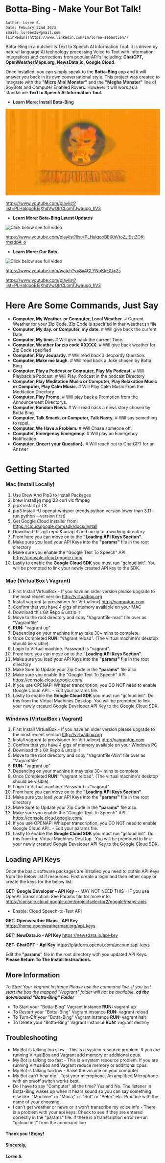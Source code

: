 
# Botta-Bing - Make Your Bot Talk!
```
Author: Loree S.
Date: Febuary 22nd 2023
Email: lorees35@gmail.com
[Linkedin](https://www.linkedin.com/in/loree-sebastien/)
```
Botta-Bing in a nutshell is Text to Speech AI Information Tool. It is driven by natural language AI technology processing Voice to Text with information integrations and corrections from popular API's including: **ChatGPT, OpenWeatherMaps.org, NewsData.io, Google Cloud**.

Once installed, you can simply speak to the **Botta-Bing** app and it will answer you back in its own conversational style. This project was created to integrate with the **"Micro Mini Monster"** and the **"Megha Monster"** line of SpyBots and Computer Enabled Rovers. However it will work as a standalone **Text to Speech AI Information Tool.** 

- **Learn More: Install Bota-Bing**

![Click below see full video](gif2.gif)

https://www.youtube.com/playlist?list=PLHaIqooBEjXhdVwQIrCLomTJwaucg_hV3


- **Learn More: Bota-Bing Latest Updates**


![Click below see full video](gif1.gif)


https://www.youtube.com/playlist?list=PLHaIqooBEjXhVtoZ_lEstZOK-rmadpA_o

- **Learn More: Our Bots**


![Click below see full video](gif1.gif)


https://www.youtube.com/watch?v=8x4GLYNoKkE&t=2s

https://www.youtube.com/playlist?list=PLHaIqooBEjXhdVwQIrCLomTJwaucg_hV3
# Here Are Some Commands, Just Say
- **Computer, My Weather. or Computer, Local Weather.** # Current Weather for your Zip Code. Zip Code is specified in ther weather.sh file 
- **Computer, My day. or Computer, my date.** # Will give back the current Date 
- **Computer, My time.** # Will give back the current Time.
- **Computer, Weather for zip code XXXXX.** # Will give back weather for Zip Code specified 
- **Computer, Play Jeopardy.** # Will read back a Jeopardy Question.
- **Computer, Make me laugh.** # Will read back a Joke chosen by Botta Bing
- **Computer, Play a Podcast or Computer, Play My Podcast.** # Will Playback a Podcast. # Will Play. Podcast in the podcast Directory
- **Computer, Play Meditation Music or Computer, Play Relaxation Music or Computer, Play Calm Music.** # Will Play Calm Music From the Meditation Directory
- **Computer, Play Promo.** # Will play back a Promotion from the Announcement Directorys.
- **Computer, Random News.** # Will read back a news story chosen by Botta Bing
- **Computer, Talk Smack. or Computer, Talk Nasty.** # Will say something to repel.
- **Computer, We Have a Problem.** # Will Chase someone off. 
- **Computer, Emergency Emergency.** # Will play an Emergency Notification.
- **Computer, {Incert your Question}.** # Will reach out to ChatGPT for an Answer

# Getting Started
### Mac (Install Locally)
 1. Use Brew And Pip3 to Install Packages   
 2. brew install jq mpg123 curl vlc ffmpeg
 3. pip3 install gTTS   
 4. pip3 install -U openai-whisper (needs python version lower than 3.11 - run python --version first)
 5. Get Google Cloud installer from:
    https://cloud.google.com/sdk/docs/install   
 6.  Download this git repo & unzip it
    and unzip to a working directory   
 7. From here you can move on to the **"Loading API Keys Section"**.
 8. Make sure you load your API Keys into the **"params"** file in the root directory
 9. Make sure you enable the "Google Text To Speech" API. https://console.cloud.google.com/
 10. Lastly to enable the **Google Cloud SDK** you must run "gcloud init". You will be prompted to link your newly created API key to the SDK. 
  
### Mac (VirtualBox \ Vagrant)
  1. First Install VirtualBox - If you have an older version please upgrade to the most recent version http://virtualbox.org
  2. Install vagrant (a provisioner for Virtualbox) http://vagrantup.com
  3. Confirm that you have 4 gigs of memory available on your MAC
  4. Download this Git Repo & unzip it
  5. Move to the root directory and copy "Vagrantfile-mac" file over as "Vagrantfile"
  6. **RUN:** "vagrant up"
  7. Depending on your machine it may take 30+ mins to complete.
  8. Once Completed **RUN:** "vagrant reload". (The virtual machine's desktop should be visible).
  9. Login to Virtual machine.  Password is "vagrant".
  10. From here you can move on to the **"Loading API Keys Section"**. 
 11. Make sure you load your API Keys into the **"params"** file in the root directory
 12. Make Sure to Update your Zip Code in the **"params"** file also.
 13. Make sure you enable the "Google Text To Speech" API. https://console.cloud.google.com/
 14. If you use OPENAPI Whisper transcription, you DO NOT need to enable Google Cloud API.. - Edit your params file.
 15. Lastly to enable the **Google Cloud SDK** you must run "gcloud init". Do this from the Virtual Machines Desktop. You will be prompted to link your newly created Google Developer API Key to the Google Cloud SDK.
  
### Windows (VirtualBox \ Vagrant)
  1. First Install VirtualBox - If you have an older version please upgrade to the most recent version http://virtualbox.org
  2. Install vagrant (a provisioner for Virtualbox) http://vagrantup.com
  3. Confirm that you have 4 gigs of memory available on your Windows PC
  4. Download this Git Repo & unzip it
  5. Move to the root directory and copy "Vagrantfile-Win" file over as "Vagrantfile" 
  6. **RUN:** "vagrant up"
  7. Depending on your machine it may take 30+ mins to complete
  8. Once Completed **RUN:** "vagrant reload". (The virtual machine's desktop should be visible).
  9. Login to Virtual machine.  Password is "vagrant".
  10. From here you can move on to the **"Loading API Keys Section"**.
  11. Make sure you load your API Keys into the **"params"** file in the root directory
  12. Make Sure to Update your Zip Code in the **"params"** file also.
  13. Make sure you enable the "Google Text To Speech" API. https://console.cloud.google.com/
  14. If you use OPENAPI Whisper transcription, you DO NOT need to enable Google Cloud API.. - Edit your params file.
  15. Lastly to enable the **Google Cloud SDK** you must run "gcloud init". Do this from the Virtual Machines Desktop . You will be prompted to link your newly created Google Developer API Key to the Google Cloud SDK.

## Loading API Keys
Once the basic software packages are installed you need to obtain API Keys from the Below list if resources. First create a login and then either copy or create the keys for the below list:

**GET: Google Developer - API Key**   -- MAY NOT NEED THIS - IF you use OpenAI Transcription. See Params file for more info.
https://console.cloud.google.com/projectselector2/google/maps-apis
- Enable: Cloud Speech-to-Text API

**GET: Openweather Maps - API Key**
https://home.openweathermap.org/api_keys

**GET: NewData.io - API Key**
https://newsdata.io/api-key

**GET: ChatGPT - Api Key**
https://platform.openai.com/account/api-keys

Edit the **"params"** file in the root directory with you updated API Keys.
**Please Return To The Install Instructions.**

## More Information
*To Start Your Vagrant Instance Please use the command line. If you just start the box the mapped "/vagrant" folder will not be available.* 
***cd the downloaded "Botta-Bing" Folder***
- To Start your "Botta-Bing" Vagrant instance **RUN:** vagrant up
- To Restart your "Botta-Bing" Vagrant instance **RUN:** vagrant reload 
- To Turn-Off your "Botta-Bing" Vagrant instance **RUN:** vagrant halt 
- To Delete your "Botta-Bing" Vagrant instance **RUN:** vagrant destroy

## Troubleshooting
- My Bot is talking too slow - This is a system resource problem. If you are running VirtualBox and Vagrant add memory or additional cpus. 
- My Bot is talking too fast - This is a system resource problem. If you are running VirtualBox and Vagrant reduce memory or additional cpus. 
- My Bot is talking too low - Raise the volume on your computer
- My Bot can't hear me - Test your microphone. An amplified Microphone with an on\off switch works best.
- Do I have to say "Computer" all the time? Yes and No. The listener in Botta-Bing wakes up when it hears sound so you can say something else like. "Machine" or "Moca," or "Bot" or "Peter" etc. Practice with the name of your choosing.
- I can't get weather or news or it won't transcribe my voice info - There is a problem with your api keys. Check to see if they are entered correctly in the "params" file.  If there is a transcription error re-run "gcloud init" from the command line

#### Thank you ! Enjoy!
#### Sincerely,
##### Loree S.
